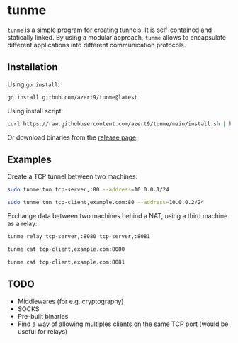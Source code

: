 # tunme

`tunme` is a simple program for creating tunnels. It is self-contained and statically linked.
By using a modular approach, `tunme` allows to encapsulate different applications into different communication
protocols.

## Installation

Using `go install`:

```bash
go install github.com/azert9/tunme@latest
```

Using install script:

```bash
curl https://raw.githubusercontent.com/azert9/tunme/main/install.sh | bash
```

Or download binaries from the [release page](https://github.com/azert9/tunme/releases/latest).

## Examples

Create a TCP tunnel between two machines:
```sh
sudo tunme tun tcp-server,:80 --address=10.0.0.1/24
```
```sh
sudo tunme tun tcp-client,example.com:80 --address=10.0.0.2/24
```

Exchange data between two machines behind a NAT, using a third machine as a relay:
```sh
tunme relay tcp-server,:8080 tcp-server,:8081
```
```sh
tunme cat tcp-client,example.com:8080
```
```sh
tunme cat tcp-client,example.com:8081
```

## TODO

* Middlewares (for e.g. cryptography)
* SOCKS
* Pre-built binaries
* Find a way of allowing multiples clients on the same TCP port (would be useful for relays)